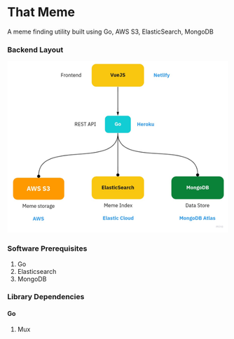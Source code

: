 # That Meme
A meme finding utility built using Go, AWS S3, ElasticSearch, MongoDB

### Backend Layout

![Production Layout](./.github/diagrams/production_setup.png)

### Software Prerequisites

1. Go
2. Elasticsearch
3. MongoDB

### Library Dependencies

#### Go
1. Mux

